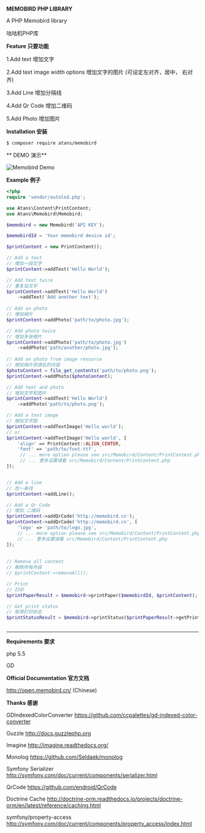 **MEMOBIRD PHP LIBRARY**

A PHP Memobird library

咕咕机PHP库


**Feature 只要功能**

1.Add text 增加文字

2.Add text image width options 增加文字的图片 (可设定左对齐，居中， 右对齐)

3.Add Line 增加分隔线

4.Add Qr Code 增加二维码

5.Add Photo 增加图片


**Installation 安装**

```
$ composer require atans/memobird
```

** DEMO 演示**

![Memobird Demo](https://raw.githubusercontent.com/atans/memobird/master/demo.jpg)


**Example 例子**

```php
<?php
require 'vendor/autolod.php';

use Atans\Content\PrintContent;
use Atans\Memobird\Memobird;

$memobird = new Memobird('API KEY');

$memobirdId = 'Your memobird device id';

$printContent = new PrintContent();

// Add a text
// 增加一段文字
$printContent->addText('Hello World'); 

// Add text twice
// 重复加文字
$printContent->addText('Hello World')
    ->addText('Add another text');
    
// Add an photo
// 增加相片
$printContent->addPhoto('path/to/photo.jpg');

// Add photo twice
// 增加多张相片
$printContent->addPhoto('path/to/photo.jpg')
    ->addPhoto('path/another/photo.jpg');
    
// Add an photo from image resource
// 增加相片资源后的内容
$photoContent = file_get_contents('path/to/photo.png');
$printContent->addPhoto($photoContent);

// Add text and photo
// 增加文字和图片
$printContent->addText('Hello World')
    ->addPhoto('path/to/photo.png'); 

// Add a text image
// 增加文字图
$printContent->addTextImage('Hello world');
// or
$printContent->addTextImage('Hello world', [
    'align' => PrintContent::ALIGN_CENTER,
    'font' => 'path/to/font.ttf',
     // ... more option please see src/Memobird/Content/PrintContent.php
     // ... 更多设置请看 src/Memobird/Content/PrintContent.php
]);


// Add a line
// 加一条线
$printContent->addLine();

// Add a Qr Code
// 增加 二维码
$printContent->addQrCode('http://memobird.cn');
$printContent->addQrCode('http://memobird.cn', [
    'logo' => 'path/to/logo.jpg',
    // ... more option please see src/Memobird/Content/PrintContent.php
    // ... 更多设置请看 src/Memobird/Content/PrintContent.php
]);
    
    
// Remove all content
// 刪除所有內容
// $printContent->removeAll();

// Print
// 打印
$printPaperResult = $memobird->printPaper($memobirdId, $printContent);

// Get print status
// 取得打印状态
$printStatusResult = $memobird->printStatus($printPaperResult->getPrintcontentid());
    
```


***

**Requirements 要求**

php 5.5

GD

**Official Documentation 官方文档**

http://open.memobird.cn/ (Chinese)

**Thanks 感谢**

GDIndexedColorConverter https://github.com/ccpalettes/gd-indexed-color-converter

Guzzle http://docs.guzzlephp.org

Imagine http://imagine.readthedocs.org/

Monolog https://github.com/Seldaek/monolog

Symfony Serializer http://symfony.com/doc/current/components/serializer.html

QrCode https://github.com/endroid/QrCode

Doctrine Cache http://doctrine-orm.readthedocs.io/projects/doctrine-orm/en/latest/reference/caching.html

symfony/property-access http://symfony.com/doc/current/components/property_access/index.html
